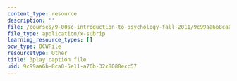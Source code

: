 ```yaml
---
content_type: resource
description: ''
file: /courses/9-00sc-introduction-to-psychology-fall-2011/9c99aa6b8ca05e11a76b32c8088ecc57_bihrpOS0qtY.vtt
file_type: application/x-subrip
learning_resource_types: []
ocw_type: OCWFile
resourcetype: Other
title: 3play caption file
uid: 9c99aa6b-8ca0-5e11-a76b-32c8088ecc57
---
```

